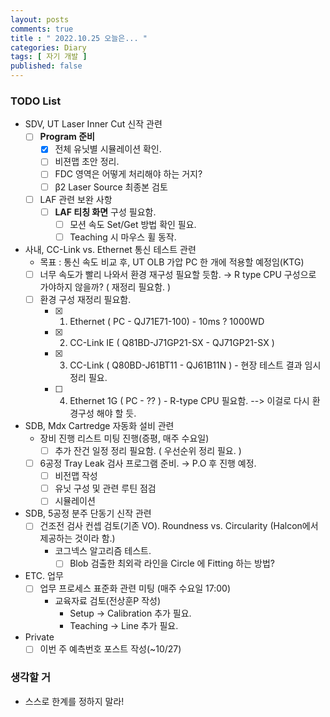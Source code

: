 ```yaml
---
layout: posts
comments: true
title : " 2022.10.25 오늘은... "
categories: Diary
tags: [ 자기 개발 ]
published: false
---
```


### TODO List
- SDV, UT Laser Inner Cut 신작 관련
   - [ ] **Program 준비** 
      - [x] 전체 유닛별 시뮬레이션 확인.
      - [ ] 비젼맵 초안 정리.
      - [ ] FDC 영역은 어떻게 처리해야 하는 거지?
      - [ ] β2 Laser Source 최종본 검토
   - [ ] LAF 관련 보완 사항
      - [ ] **LAF 티칭 화면** 구성 필요함.
         - [ ] 모션 속도 Set/Get 방법 확인 필요.
         - [ ] Teaching 시 마우스 휠 동작.

- 사내, CC-Link vs. Ethernet 통신 테스트 관련
   - 목표 : 통신 속도 비교 후, UT OLB 가압 PC 한 개에 적용할 예정임(KTG)
   - [ ] 너무 속도가 빨리 나와서 환경 재구성 필요할 듯함. → R type CPU 구성으로 가야하지 않을까? ( 재정리 필요함. )   
   - [ ] 환경 구성 재정리 필요함.
      - [x] 1. Ethernet ( PC - QJ71E71-100) - 10ms ? 1000WD
      - [x] 2. CC-Link IE ( Q81BD-J71GP21-SX - QJ71GP21-SX ) 
      - [x] 3. CC-Link ( Q80BD-J61BT11 - QJ61B11N ) - 현장 테스트 결과 임시 정리 필요.
      - [ ] 4. Ethernet 1G ( PC - ?? ) - R-type CPU 필요함.  --> 이걸로 다시 환경구성 해야 할 듯.

- SDB, Mdx Cartredge 자동화 설비 관련
   - 장비 진행 리스트 미팅 진행(증평, 매주 수요일)
      - [ ] 추가 잔건 일정 정리 필요함. ( 우선순위 정리 필요. )
   - [ ] 6공정 Tray Leak 검사 프로그램 준비. → P.O 후 진행 예정.
      - [ ] 비전맵 작성
      - [ ] 유닛 구성 및 관련 루틴 점검
      - [ ] 시뮬레이션

- SDB, 5공정 분주 단동기 신작 관련
   - [ ] 건조전 검사 컨셉 검토(기존 VO). Roundness vs. Circularity (Halcon에서 제공하는 것이라 함.)
      - 코그넥스 알고리즘 테스트. 
         - [ ] Blob 검출한 최외곽 라인을 Circle 에 Fitting 하는 방법?

- ETC. 업무
   - [ ] 업무 프로세스 표준화 관련 미팅 (매주 수요일 17:00)
      - 교육자료 검토(전상훈P 작성)
         - Setup -> Calibration 추가 필요.
         - Teaching -> Line 추가 필요.

- Private
   - [ ] 이번 주 예측번호 포스트 작성(~10/27)

### 생각할 거

- 스스로 한계를 정하지 말라!

